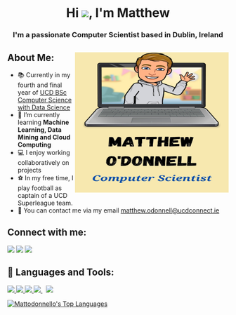 <h1 align="center">Hi <img src="https://raw.githubusercontent.com/MartinHeinz/MartinHeinz/master/wave.gif" width="30px">, I'm Matthew</h1>
<h3 align="center">I'm a passionate Computer Scientist based in Dublin, Ireland</h3>

## About Me: <img align="right" width="350" height="320" src="https://github.com/Mattodonnello/Mattodonnello/blob/main/Greeting.jpg?raw=true"></a>
- 📚 Currently in my fourth and final year of [UCD BSc Computer Science with Data Science ](https://www.myucd.ie/courses/science/computer-science-data-science/)
- 🌱 I’m currently learning **Machine Learning, Data Mining and Cloud Computing**
- 💻 I enjoy working collaboratively on projects
- ⚽ In my free time, I play football as captain of a UCD Superleague team.
- 📧 You can contact me via my email matthew.odonnell@ucdconnect.ie

## Connect with me:
<p align="left">

<a href = "https://www.linkedin.com/in/matthew-o-donnell-818222229/"><img src="https://img.icons8.com/fluent/48/000000/linkedin.png"/></a>
<a href = "https://twitter.com/mattodonnello"><img src="https://img.icons8.com/fluent/48/000000/twitter.png"/></a>
<a href = "https://www.instagram.com/mattodonnello/"><img src="https://img.icons8.com/fluent/48/000000/instagram-new.png"/></a>

</p>


## 🚀 Languages and Tools:

<p align="left"> 
    <a href="https://www.java.com" target="_blank"> <img src="https://img.icons8.com/color/48/000000/java-coffee-cup-logo.png"/> </a>
    <a href="https://www.cprogramming.com/" target="_blank"> <img src="https://img.icons8.com/color/48/000000/c-programming.png"/> </a>
    <a href="https://www.python.org" target="_blank"> <img src="https://img.icons8.com/color/48/000000/python.png"/> </a> 
    <a style="padding-right:8px;" href="https://www.mysql.com/" target="_blank"> <img src="https://img.icons8.com/fluent/50/000000/mysql-logo.png"/> </a>
    <a href="https://git-scm.com/" target="_blank"> <img src="https://img.icons8.com/color/48/000000/git.png"/> </a> 
</p>

<p align="left"> 
<a href="https://github.com/Mattodonnello/github-readme-stats"><img alt="Mattodonnello's Top Languages" src="https://github-readme-stats.vercel.app/api/top-langs/?username=Mattodonnello&langs_count=8&count_private=true&layout=compact&theme=react&hide_border=true&bg_color=0D1117" /></a> 
